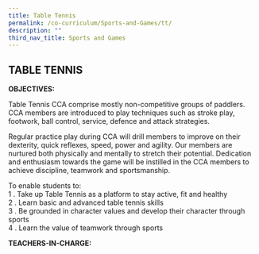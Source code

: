 ```yaml
---
title: Table Tennis
permalink: /co-curriculum/Sports-and-Games/tt/
description: ""
third_nav_title: Sports and Games
---
```

## TABLE TENNIS

**OBJECTIVES:**

Table Tennis CCA comprise mostly non-competitive groups of paddlers. CCA members are introduced to play techniques such as stroke play, footwork, ball control, service, defence and attack strategies.

Regular practice play during CCA will drill members to improve on their dexterity, quick reflexes, speed, power and agility. Our members are nurtured both physically and mentally to stretch their potential. Dedication and enthusiasm towards the game will be instilled in the CCA members to achieve discipline, teamwork and sportsmanship.

To enable students to:<br>
1 \.  Take up Table Tennis as a platform to stay active, fit and healthy<br>
2 \.  Learn basic and advanced table tennis skills<br>
3 \.  Be grounded in character values and develop their character through sports<br>
4 \.  Learn the value of teamwork through sports

**TEACHERS-IN-CHARGE:**